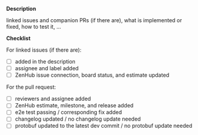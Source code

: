 **Description**

linked issues and companion PRs (if there are), what is implemented or fixed, how to test it, …

**Checklist**

For linked issues (if there are):
- [ ] added in the description
- [ ] assignee and label added
- [ ] ZenHub issue connection, board status, and estimate updated

For the pull request:
- [ ] reviewers and assignee added
- [ ] ZenHub estimate, milestone, and release added
- [ ] e2e test passing / corresponding fix added
- [ ] changelog updated / no changelog update needed
- [ ] protobuf updated to the latest dev commit / no protobuf update needed